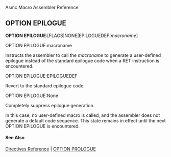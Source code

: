 Asmc Macro Assembler Reference

## OPTION EPILOGUE

**OPTION EPILOGUE**:[FLAGS|NONE|EPILOGUEDEF|_macroname_]

OPTION EPILOGUE:macroname

Instructs the assembler to call the _macroname_ to generate a user-defined epilogue instead of the standard epilogue code when a RET instruction is encountered.

OPTION EPILOGUE:EPILOGUEDEF

Revert to the standard epilogue code.

OPTION EPILOGUE:None

Completely suppress epilogue generation.

In this case, no user-defined macro is called, and the assembler does not generate a default code sequence. This state remains in effect until the next OPTION EPILOGUE is encountered.

#### See Also

[Directives Reference](readme.md) | [OPTION PROLOGUE](option-prologue.md)